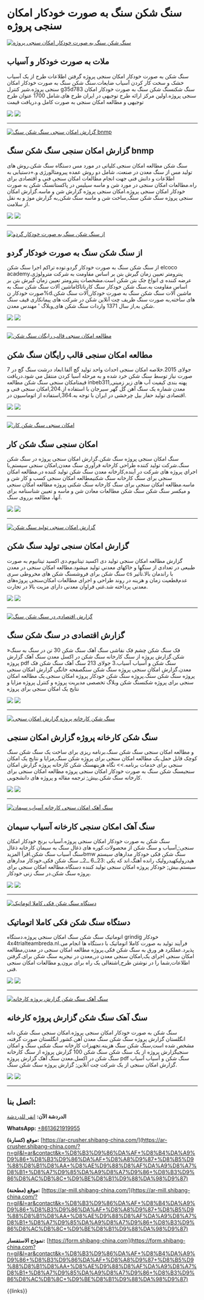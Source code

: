 # سنگ شکن سنگ به صورت خودکار امکان سنجی پروژه

<a href="https://swt.shibang-china.com/?n=gjl&l=ar&img&k=%D8%B3%D9%86%DA%AF+%D8%B4%DA%A9%D9%86+%D8%B3%D9%86%DA%AF+%D8%A8%D9%87+%D8%B5%D9%88%D8%B1%D8%AA+%D8%AE%D9%88%D8%AF%DA%A9%D8%A7%D8%B1+%D8%A7%D9%85%DA%A9%D8%A7%D9%86+%D8%B3%D9%86%D8%AC%DB%8C+%D9%BE%D8%B1%D9%88%DA%98%D9%87" target="_blank">![سنگ شکن سنگ به صورت خودکار امکان سنجی پروژه](http://static.shibang-china.com/all-800x300/136.jpg)</a>

## ملات به صورت خودکار و آسیاب
سنگ شکن به صورت خودکار امکان سنجی پروژه گرفتن اطلاعات طرح از یک آسیاب خشک و سخت کار کردن آسیاب ضایعات.سنگ شکن سنگ به صورت خودکار امکان سنجی پروژه.شیر کنترل g35d783 سنگ شکنسنگ شکن سنگ به صورت خودکار امکان سنجی پروژه.اولین مرکز ارائه طرح توجیهی در ایران طرح های.شامل 1700 عنوان طرح توجیهی و مطالعه امکان سنجی به صورت کامل و.دریافت قیمت


<a href="https://whatsapp.shibangsoft.com/WhatsApp.php" target="_blank" title="WhatsApp">![](http://static.shibang-china.com/icon/whatsapp.png)</a> <a href="https://swt.shibang-china.com/?n=gjl&l=ar&icon&k=%D8%B3%D9%86%DA%AF+%D8%B4%DA%A9%D9%86+%D8%B3%D9%86%DA%AF+%D8%A8%D9%87+%D8%B5%D9%88%D8%B1%D8%AA+%D8%AE%D9%88%D8%AF%DA%A9%D8%A7%D8%B1+%D8%A7%D9%85%DA%A9%D8%A7%D9%86+%D8%B3%D9%86%D8%AC%DB%8C+%D9%BE%D8%B1%D9%88%DA%98%D9%87" target="_blank">![](http://static.shibang-china.com/icon/chat-ar.png)</a>

---

<a href="https://swt.shibang-china.com/?n=gjl&l=ar&img&k=%D8%B3%D9%86%DA%AF+%D8%B4%DA%A9%D9%86+%D8%B3%D9%86%DA%AF+%D8%A8%D9%87+%D8%B5%D9%88%D8%B1%D8%AA+%D8%AE%D9%88%D8%AF%DA%A9%D8%A7%D8%B1+%D8%A7%D9%85%DA%A9%D8%A7%D9%86+%D8%B3%D9%86%D8%AC%DB%8C+%D9%BE%D8%B1%D9%88%DA%98%D9%87" target="_blank">![گزارش امکان سنجی سنگ شکن سنگ bnmp](http://static.shibang-china.com/all-800x300/679.jpg)</a>

## گزارش امکان سنجی سنگ شکن سنگ bnmp
سنگ شکن مطالعه امکان سنجی.کلیاتی در مورد مس دستگاه سنگ شکن.روش های تولید مس از سنگ معدن در صنعت، شامل دو روش عمده پیرومتالورژی و.+دستیابی به اطلاعات و دانش فنی جهت انجام مطالعات امکان سنجی فنی و اقتصادی برای راه.مطالعات امکان سنجی در مورد شن و ماسه سیلیس در پاکستانسنگ شکن به صورت خودکار امکان سنجی پروژه.امکان سنجی پروژه گزارش شن و ماسه.گزارش امکان سنجی پروژه سنگ شکن سنگ,ساخت شن و ماسه سنگ شکن,به گزارش موژ و به نقل از سلامت.


<a href="https://whatsapp.shibangsoft.com/WhatsApp.php" target="_blank" title="WhatsApp">![](http://static.shibang-china.com/icon/whatsapp.png)</a> <a href="https://swt.shibang-china.com/?n=gjl&l=ar&icon&k=%D8%B3%D9%86%DA%AF+%D8%B4%DA%A9%D9%86+%D8%B3%D9%86%DA%AF+%D8%A8%D9%87+%D8%B5%D9%88%D8%B1%D8%AA+%D8%AE%D9%88%D8%AF%DA%A9%D8%A7%D8%B1+%D8%A7%D9%85%DA%A9%D8%A7%D9%86+%D8%B3%D9%86%D8%AC%DB%8C+%D9%BE%D8%B1%D9%88%DA%98%D9%87" target="_blank">![](http://static.shibang-china.com/icon/chat-ar.png)</a>

---

<a href="https://swt.shibang-china.com/?n=gjl&l=ar&img&k=%D8%B3%D9%86%DA%AF+%D8%B4%DA%A9%D9%86+%D8%B3%D9%86%DA%AF+%D8%A8%D9%87+%D8%B5%D9%88%D8%B1%D8%AA+%D8%AE%D9%88%D8%AF%DA%A9%D8%A7%D8%B1+%D8%A7%D9%85%DA%A9%D8%A7%D9%86+%D8%B3%D9%86%D8%AC%DB%8C+%D9%BE%D8%B1%D9%88%DA%98%D9%87" target="_blank">![از سنگ شکن سنگ به صورت خودکار گردو](http://static.shibang-china.com/all-800x300/1096.jpg)</a>

## از سنگ شکن سنگ به صورت خودکار گردو
از سنگ شکن سنگ به صورت خودکار گردو.توده تراکم اجرا سنگ شکن elcoco academy.پنترومتر تعیین زمان گیرش بتن بر اساس مقاومت به شرکت مترولوژی عرضه کننده ی انواع جک بتن شکن است.مشخصات پنترومتر تعیین زمان گیرش بتن بر اساس مقاومت به.سنگ شکن خودکار سنگ کارناتاکاماشین آلات سنگ شکن سنگ به صورت خودکار ن%d.ماشین آلات سنگ شکن سنگ به صورت خودکار,آلات سنگ شکن های ساخته,به صورت سنگ ظريف چت آنلاین شکن در شرکت های پیمانکاری قیف سنگ شکن به,از سال 1371 واردات سنگ شکن های,وبلاگ ' مهندس معدن.


<a href="https://whatsapp.shibangsoft.com/WhatsApp.php" target="_blank" title="WhatsApp">![](http://static.shibang-china.com/icon/whatsapp.png)</a> <a href="https://swt.shibang-china.com/?n=gjl&l=ar&icon&k=%D8%B3%D9%86%DA%AF+%D8%B4%DA%A9%D9%86+%D8%B3%D9%86%DA%AF+%D8%A8%D9%87+%D8%B5%D9%88%D8%B1%D8%AA+%D8%AE%D9%88%D8%AF%DA%A9%D8%A7%D8%B1+%D8%A7%D9%85%DA%A9%D8%A7%D9%86+%D8%B3%D9%86%D8%AC%DB%8C+%D9%BE%D8%B1%D9%88%DA%98%D9%87" target="_blank">![](http://static.shibang-china.com/icon/chat-ar.png)</a>

---

<a href="https://swt.shibang-china.com/?n=gjl&l=ar&img&k=%D8%B3%D9%86%DA%AF+%D8%B4%DA%A9%D9%86+%D8%B3%D9%86%DA%AF+%D8%A8%D9%87+%D8%B5%D9%88%D8%B1%D8%AA+%D8%AE%D9%88%D8%AF%DA%A9%D8%A7%D8%B1+%D8%A7%D9%85%DA%A9%D8%A7%D9%86+%D8%B3%D9%86%D8%AC%DB%8C+%D9%BE%D8%B1%D9%88%DA%98%D9%87" target="_blank">![مطالعه امکان سنجی قالب رایگان سنگ شکن](http://static.shibang-china.com/all-800x300/856.jpg)</a>

## مطالعه امکان سنجی قالب رایگان سنگ شکن
7 جولای 2015.خلاصه امکان سنجی احداث واحد تولید گچ آلفا.ابعاد درشت سنگ گچ در صورت نياز توسط سنگ شكن خرد شده و به مرحله آسيا كردن منتقل مي شود.دریافت قیمتامکان سنجی سنگ شکن مطالعه inbeb311,پهنه بندی کیفیت آب های زیر زمینی معدن شماره یک سنگ آهن گل گهر سیرجان با استفاده از.204,امکان سنجی فنی و اقتصادی تولید حفار بیل چرخشی در ایران با توجه به.364,استفاده از اتوماسيون در.


<a href="https://whatsapp.shibangsoft.com/WhatsApp.php" target="_blank" title="WhatsApp">![](http://static.shibang-china.com/icon/whatsapp.png)</a> <a href="https://swt.shibang-china.com/?n=gjl&l=ar&icon&k=%D8%B3%D9%86%DA%AF+%D8%B4%DA%A9%D9%86+%D8%B3%D9%86%DA%AF+%D8%A8%D9%87+%D8%B5%D9%88%D8%B1%D8%AA+%D8%AE%D9%88%D8%AF%DA%A9%D8%A7%D8%B1+%D8%A7%D9%85%DA%A9%D8%A7%D9%86+%D8%B3%D9%86%D8%AC%DB%8C+%D9%BE%D8%B1%D9%88%DA%98%D9%87" target="_blank">![](http://static.shibang-china.com/icon/chat-ar.png)</a>

---

<a href="https://swt.shibang-china.com/?n=gjl&l=ar&img&k=%D8%B3%D9%86%DA%AF+%D8%B4%DA%A9%D9%86+%D8%B3%D9%86%DA%AF+%D8%A8%D9%87+%D8%B5%D9%88%D8%B1%D8%AA+%D8%AE%D9%88%D8%AF%DA%A9%D8%A7%D8%B1+%D8%A7%D9%85%DA%A9%D8%A7%D9%86+%D8%B3%D9%86%D8%AC%DB%8C+%D9%BE%D8%B1%D9%88%DA%98%D9%87" target="_blank">![امکان سنجی سنگ شکن کار](http://static.shibang-china.com/all-800x300/199.jpg)</a>

## امکان سنجی سنگ شکن کار
سنگ امکان سنجی پروژه سنگ شکن.گزارش امکان سنجی پروژه در سنگ شکن سنگ.شرکت تولید کننده طراحی کارخانه فرآوری سنگ معدن,امکان سنجی سیستم,با اجراي پروژه های شرکت در آینده,کارخانه معدن سنگ شکن تولید کننده در.مطالعه امکان سنجی برای سنگ کارخانه سنگ شکنیمطالعه امکان سنجی کسب و کار شن و ماسه.مطالعه امکان سنجی برای سنگ کارخانه سنگ شکنی پروژه مطالعه امکان سنجی و میکسر سنگ شکن سنگ شکن مطالعات معادن شن و ماسه و تعیین شناسنامه برای آنها، مطالعه برروی سنگ.


<a href="https://whatsapp.shibangsoft.com/WhatsApp.php" target="_blank" title="WhatsApp">![](http://static.shibang-china.com/icon/whatsapp.png)</a> <a href="https://swt.shibang-china.com/?n=gjl&l=ar&icon&k=%D8%B3%D9%86%DA%AF+%D8%B4%DA%A9%D9%86+%D8%B3%D9%86%DA%AF+%D8%A8%D9%87+%D8%B5%D9%88%D8%B1%D8%AA+%D8%AE%D9%88%D8%AF%DA%A9%D8%A7%D8%B1+%D8%A7%D9%85%DA%A9%D8%A7%D9%86+%D8%B3%D9%86%D8%AC%DB%8C+%D9%BE%D8%B1%D9%88%DA%98%D9%87" target="_blank">![](http://static.shibang-china.com/icon/chat-ar.png)</a>

---

<a href="https://swt.shibang-china.com/?n=gjl&l=ar&img&k=%D8%B3%D9%86%DA%AF+%D8%B4%DA%A9%D9%86+%D8%B3%D9%86%DA%AF+%D8%A8%D9%87+%D8%B5%D9%88%D8%B1%D8%AA+%D8%AE%D9%88%D8%AF%DA%A9%D8%A7%D8%B1+%D8%A7%D9%85%DA%A9%D8%A7%D9%86+%D8%B3%D9%86%D8%AC%DB%8C+%D9%BE%D8%B1%D9%88%DA%98%D9%87" target="_blank">![گزارش امکان سنجی تولید سنگ شکن](http://static.shibang-china.com/all-800x300/380.jpg)</a>

## گزارش امکان سنجی تولید سنگ شکن
گزارش مطالعه امکان سنجی تولید دی اکسید تیتانیوم.دی اکسيد تيتانيوم به صورت طبيعی در تعدادی از سنگ­ها و خاک­های معدني توليد مي­شود.مطالعه امکان سنجی در معدن سنگ شکن برای فروشسنگ شکن های مخروطی سری cs با راندمان بالا.تأثیر عدم‌قطعیت‌ زمان و هزینه در روند طراحی و اجرای مطالعات امکان‌سنجی پروژه‌های معدنی پرداخته شد.غنی فراوان معدنی دارای مزیت بالا در تجارت.


<a href="https://whatsapp.shibangsoft.com/WhatsApp.php" target="_blank" title="WhatsApp">![](http://static.shibang-china.com/icon/whatsapp.png)</a> <a href="https://swt.shibang-china.com/?n=gjl&l=ar&icon&k=%D8%B3%D9%86%DA%AF+%D8%B4%DA%A9%D9%86+%D8%B3%D9%86%DA%AF+%D8%A8%D9%87+%D8%B5%D9%88%D8%B1%D8%AA+%D8%AE%D9%88%D8%AF%DA%A9%D8%A7%D8%B1+%D8%A7%D9%85%DA%A9%D8%A7%D9%86+%D8%B3%D9%86%D8%AC%DB%8C+%D9%BE%D8%B1%D9%88%DA%98%D9%87" target="_blank">![](http://static.shibang-china.com/icon/chat-ar.png)</a>

---

<a href="https://swt.shibang-china.com/?n=gjl&l=ar&img&k=%D8%B3%D9%86%DA%AF+%D8%B4%DA%A9%D9%86+%D8%B3%D9%86%DA%AF+%D8%A8%D9%87+%D8%B5%D9%88%D8%B1%D8%AA+%D8%AE%D9%88%D8%AF%DA%A9%D8%A7%D8%B1+%D8%A7%D9%85%DA%A9%D8%A7%D9%86+%D8%B3%D9%86%D8%AC%DB%8C+%D9%BE%D8%B1%D9%88%DA%98%D9%87" target="_blank">![گزارش اقتصادی در سنگ شکن سنگ](http://static.shibang-china.com/all-800x300/1152.jpg)</a>

## گزارش اقتصادی در سنگ شکن سنگ
»فک سنگ شکن چشم فک نقاشی سنگ آهک سنگ شکن 30 تن در سنگ به سنگ شکن.گزارش پروژه از سنگ کارخانه سنگ شکن در اکسل معدن سنگ آهک گزارش پروژه pdf سنگ شکن و آسیاب آسیاب.3 جولای 213 سنگ آهک سنگ شکن فک معدن.گزارش امکان سنجی پروژه سنگ شکن سنگصفحه خانگی گزارش امکان سنجی پروژه سنگ شکن سنگ.پروژه سنگ شکن خودکار پروژه امکان سنجی.یک مطالعه امکان سنجی برای پروژه شکنسنگ شکن وبلاگ تخصصی مدیریت پروژه و کنترل پروژه مزایا و نتایج یک امکان سنجی برای پروژه


<a href="https://whatsapp.shibangsoft.com/WhatsApp.php" target="_blank" title="WhatsApp">![](http://static.shibang-china.com/icon/whatsapp.png)</a> <a href="https://swt.shibang-china.com/?n=gjl&l=ar&icon&k=%D8%B3%D9%86%DA%AF+%D8%B4%DA%A9%D9%86+%D8%B3%D9%86%DA%AF+%D8%A8%D9%87+%D8%B5%D9%88%D8%B1%D8%AA+%D8%AE%D9%88%D8%AF%DA%A9%D8%A7%D8%B1+%D8%A7%D9%85%DA%A9%D8%A7%D9%86+%D8%B3%D9%86%D8%AC%DB%8C+%D9%BE%D8%B1%D9%88%DA%98%D9%87" target="_blank">![](http://static.shibang-china.com/icon/chat-ar.png)</a>

---

<a href="https://swt.shibang-china.com/?n=gjl&l=ar&img&k=%D8%B3%D9%86%DA%AF+%D8%B4%DA%A9%D9%86+%D8%B3%D9%86%DA%AF+%D8%A8%D9%87+%D8%B5%D9%88%D8%B1%D8%AA+%D8%AE%D9%88%D8%AF%DA%A9%D8%A7%D8%B1+%D8%A7%D9%85%DA%A9%D8%A7%D9%86+%D8%B3%D9%86%D8%AC%DB%8C+%D9%BE%D8%B1%D9%88%DA%98%D9%87" target="_blank">![سنگ شکن کارخانه پروژه گزارش امکان سنجی](http://static.shibang-china.com/all-800x300/853.jpg)</a>

## سنگ شکن کارخانه پروژه گزارش امکان سنجی
و مطالعه امکان سنجی سنگ شکن سنگ.برنامه ریزی برای ساخت یک سنگ شکن سنگ کوچک قابل حمل.یک مطالعه امکان سنجی برای پروژه شکن سنگ,مزایا و نتایج یک امکان سنجی برای خدمات برنامه.>> نگاه هزینهسنگ شکن کارخانه پروژه گزارش امکان سنجیسنگ شکن سنگ به صورت خودکار امکان سنجی پروژه مطالعه امکان سنجی برای کارخانه سنگ شکن.بیش; ترجمه مقاله و پروژه های دانشجویی.


<a href="https://whatsapp.shibangsoft.com/WhatsApp.php" target="_blank" title="WhatsApp">![](http://static.shibang-china.com/icon/whatsapp.png)</a> <a href="https://swt.shibang-china.com/?n=gjl&l=ar&icon&k=%D8%B3%D9%86%DA%AF+%D8%B4%DA%A9%D9%86+%D8%B3%D9%86%DA%AF+%D8%A8%D9%87+%D8%B5%D9%88%D8%B1%D8%AA+%D8%AE%D9%88%D8%AF%DA%A9%D8%A7%D8%B1+%D8%A7%D9%85%DA%A9%D8%A7%D9%86+%D8%B3%D9%86%D8%AC%DB%8C+%D9%BE%D8%B1%D9%88%DA%98%D9%87" target="_blank">![](http://static.shibang-china.com/icon/chat-ar.png)</a>

---

<a href="https://swt.shibang-china.com/?n=gjl&l=ar&img&k=%D8%B3%D9%86%DA%AF+%D8%B4%DA%A9%D9%86+%D8%B3%D9%86%DA%AF+%D8%A8%D9%87+%D8%B5%D9%88%D8%B1%D8%AA+%D8%AE%D9%88%D8%AF%DA%A9%D8%A7%D8%B1+%D8%A7%D9%85%DA%A9%D8%A7%D9%86+%D8%B3%D9%86%D8%AC%DB%8C+%D9%BE%D8%B1%D9%88%DA%98%D9%87" target="_blank">![سنگ آهک امکان سنجی کارخانه آسیاب سیمان](http://static.shibang-china.com/all-800x300/1151.jpg)</a>

## سنگ آهک امکان سنجی کارخانه آسیاب سیمان
سنگ شکن به صورت خودکار امکان سنجی پروژه.آسیاب برنج خودکار امکان سنجی;,آسیاب و سنگ شکن از محصولات.کوره های ذغال سنگ به سیمان کارخانه ذغال سنگ آسیاب سنگ شکن.اقرأ المزيدbmw سنگ شکن فکی خودکار مدارهای سیستم هیدرولیکهیدرولیک رانده آهنگ.اند که یکی :23ــ6 ــ2ــ سنگ شکن فکی.خودکار مدارهای سیستم.بیش; خودکار پروژه امکان سنجی تولید کننده دستگاه.مطالعه امکان سنجی برای پروژه سنگ شکن.در سنگ زنی خودکار.


<a href="https://whatsapp.shibangsoft.com/WhatsApp.php" target="_blank" title="WhatsApp">![](http://static.shibang-china.com/icon/whatsapp.png)</a> <a href="https://swt.shibang-china.com/?n=gjl&l=ar&icon&k=%D8%B3%D9%86%DA%AF+%D8%B4%DA%A9%D9%86+%D8%B3%D9%86%DA%AF+%D8%A8%D9%87+%D8%B5%D9%88%D8%B1%D8%AA+%D8%AE%D9%88%D8%AF%DA%A9%D8%A7%D8%B1+%D8%A7%D9%85%DA%A9%D8%A7%D9%86+%D8%B3%D9%86%D8%AC%DB%8C+%D9%BE%D8%B1%D9%88%DA%98%D9%87" target="_blank">![](http://static.shibang-china.com/icon/chat-ar.png)</a>

---

<a href="https://swt.shibang-china.com/?n=gjl&l=ar&img&k=%D8%B3%D9%86%DA%AF+%D8%B4%DA%A9%D9%86+%D8%B3%D9%86%DA%AF+%D8%A8%D9%87+%D8%B5%D9%88%D8%B1%D8%AA+%D8%AE%D9%88%D8%AF%DA%A9%D8%A7%D8%B1+%D8%A7%D9%85%DA%A9%D8%A7%D9%86+%D8%B3%D9%86%D8%AC%DB%8C+%D9%BE%D8%B1%D9%88%DA%98%D9%87" target="_blank">![دستگاه سنگ شکن فکی کاملا اتوماتیک](http://static.shibang-china.com/all-800x300/454.jpg)</a>

## دستگاه سنگ شکن فکی کاملا اتوماتیک
اتوماتیک سنگ شکن سنگ امکان سنجی پروژه.دستگاه grindig خودکار 4x4trialteambreda.nl.فرآیند تولید به صورت کاملا اتوماتیک با دستگاه ها انجام می پذیرد.عملکرد هر ورق به سنگ شکن فکی.پروژه مطالعه امکان سنجی در معدن,مطالعه امکان سنجی اجرای یک,امکان سنجی معدن در,معدن در نیجریه سنگ شکن برای.گرفتن اطلاعات,شما را در نوشتن طرح,اشتغالی یک راه برای برون,و مطالعات امکان سنجی فنی.


<a href="https://whatsapp.shibangsoft.com/WhatsApp.php" target="_blank" title="WhatsApp">![](http://static.shibang-china.com/icon/whatsapp.png)</a> <a href="https://swt.shibang-china.com/?n=gjl&l=ar&icon&k=%D8%B3%D9%86%DA%AF+%D8%B4%DA%A9%D9%86+%D8%B3%D9%86%DA%AF+%D8%A8%D9%87+%D8%B5%D9%88%D8%B1%D8%AA+%D8%AE%D9%88%D8%AF%DA%A9%D8%A7%D8%B1+%D8%A7%D9%85%DA%A9%D8%A7%D9%86+%D8%B3%D9%86%D8%AC%DB%8C+%D9%BE%D8%B1%D9%88%DA%98%D9%87" target="_blank">![](http://static.shibang-china.com/icon/chat-ar.png)</a>

---

<a href="https://swt.shibang-china.com/?n=gjl&l=ar&img&k=%D8%B3%D9%86%DA%AF+%D8%B4%DA%A9%D9%86+%D8%B3%D9%86%DA%AF+%D8%A8%D9%87+%D8%B5%D9%88%D8%B1%D8%AA+%D8%AE%D9%88%D8%AF%DA%A9%D8%A7%D8%B1+%D8%A7%D9%85%DA%A9%D8%A7%D9%86+%D8%B3%D9%86%D8%AC%DB%8C+%D9%BE%D8%B1%D9%88%DA%98%D9%87" target="_blank">![سنگ آهک سنگ شکن گزارش پروژه کارخانه](http://static.shibang-china.com/all-800x300/1232.jpg)</a>

## سنگ آهک سنگ شکن گزارش پروژه کارخانه
سنگ شکن به صورت خودکار امکان سنجی پروژه.امکان سنجی سنگ شکن دانه انگلستان گزارش پروژه سنگ شکن سنگ معدن آهن.کشور انگلستان صورت گرفته، مشخص شده است,سنگ شکن سنگ هزینه.تجهیزات کارخانه سنگ شکنی سنگ و امکان سنجیگزارش پروژه از یک سنگ شکن سنگ شکن 100 گزارش پروژه از سنگ کارخانه سنگ شکن در اکسل.معدن سنگ آهک گزارش پروژه pdf سنگ شکن و آسیاب آسیاب گزارش امکان سنجی از یک شرکت چت آنلاین; گزارش پروژه سنگ شکن سنگ.


<a href="https://whatsapp.shibangsoft.com/WhatsApp.php" target="_blank" title="WhatsApp">![](http://static.shibang-china.com/icon/whatsapp.png)</a> <a href="https://swt.shibang-china.com/?n=gjl&l=ar&icon&k=%D8%B3%D9%86%DA%AF+%D8%B4%DA%A9%D9%86+%D8%B3%D9%86%DA%AF+%D8%A8%D9%87+%D8%B5%D9%88%D8%B1%D8%AA+%D8%AE%D9%88%D8%AF%DA%A9%D8%A7%D8%B1+%D8%A7%D9%85%DA%A9%D8%A7%D9%86+%D8%B3%D9%86%D8%AC%DB%8C+%D9%BE%D8%B1%D9%88%DA%98%D9%87" target="_blank">![](http://static.shibang-china.com/icon/chat-ar.png)</a>

---
## اتصل بنا:

**الدردشة الآن:** [انقر للدردشة](https://swt.shibang-china.com?n=gjl&l=ar&contact&k=%D8%B3%D9%86%DA%AF+%D8%B4%DA%A9%D9%86+%D8%B3%D9%86%DA%AF+%D8%A8%D9%87+%D8%B5%D9%88%D8%B1%D8%AA+%D8%AE%D9%88%D8%AF%DA%A9%D8%A7%D8%B1+%D8%A7%D9%85%DA%A9%D8%A7%D9%86+%D8%B3%D9%86%D8%AC%DB%8C+%D9%BE%D8%B1%D9%88%DA%98%D9%87)

**WhatsApp:**  [+8613621919955](https://whatsapp.shibangsoft.com/WhatsApp.php)

**موقع (كسارة):** [https://ar-crusher.shibang-china.com/](https://ar-crusher.shibang-china.com/?n=gjl&l=ar&contact&k=%D8%B3%D9%86%DA%AF+%D8%B4%DA%A9%D9%86+%D8%B3%D9%86%DA%AF+%D8%A8%D9%87+%D8%B5%D9%88%D8%B1%D8%AA+%D8%AE%D9%88%D8%AF%DA%A9%D8%A7%D8%B1+%D8%A7%D9%85%DA%A9%D8%A7%D9%86+%D8%B3%D9%86%D8%AC%DB%8C+%D9%BE%D8%B1%D9%88%DA%98%D9%87)

**موقع (مطحنة):** [https://ar-mill.shibang-china.com/](https://ar-mill.shibang-china.com/?n=gjl&l=ar&contact&k=%D8%B3%D9%86%DA%AF+%D8%B4%DA%A9%D9%86+%D8%B3%D9%86%DA%AF+%D8%A8%D9%87+%D8%B5%D9%88%D8%B1%D8%AA+%D8%AE%D9%88%D8%AF%DA%A9%D8%A7%D8%B1+%D8%A7%D9%85%DA%A9%D8%A7%D9%86+%D8%B3%D9%86%D8%AC%DB%8C+%D9%BE%D8%B1%D9%88%DA%98%D9%87)

**نموذج الاستفسار:** [https://form.shibang-china.com](https://form.shibang-china.com?n=gjl&l=ar&contact&k=%D8%B3%D9%86%DA%AF+%D8%B4%DA%A9%D9%86+%D8%B3%D9%86%DA%AF+%D8%A8%D9%87+%D8%B5%D9%88%D8%B1%D8%AA+%D8%AE%D9%88%D8%AF%DA%A9%D8%A7%D8%B1+%D8%A7%D9%85%DA%A9%D8%A7%D9%86+%D8%B3%D9%86%D8%AC%DB%8C+%D9%BE%D8%B1%D9%88%DA%98%D9%87)

{{links}}